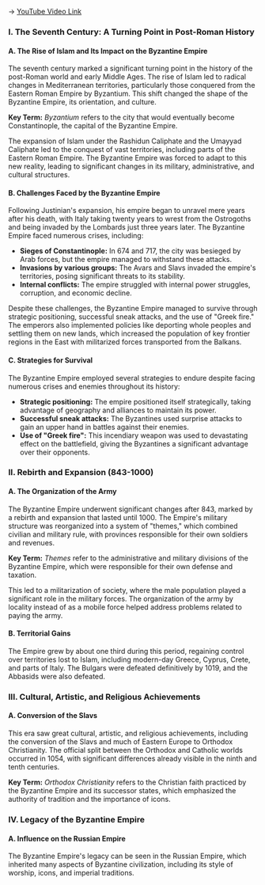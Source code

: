 -> [YouTube Video Link](https://www.youtube.com/watch?v=wMrV4qZ0fao&list=PL851F45079A91C3F2&index=18&pp=iAQB)

### I. The Seventh Century: A Turning Point in Post-Roman History
#### A. The Rise of Islam and Its Impact on the Byzantine Empire

The seventh century marked a significant turning point in the history of the post-Roman world and early Middle Ages. The rise of Islam led to radical changes in Mediterranean territories, particularly those conquered from the Eastern Roman Empire by Byzantium. This shift changed the shape of the Byzantine Empire, its orientation, and culture.

**Key Term:** _Byzantium_ refers to the city that would eventually become Constantinople, the capital of the Byzantine Empire.

The expansion of Islam under the Rashidun Caliphate and the Umayyad Caliphate led to the conquest of vast territories, including parts of the Eastern Roman Empire. The Byzantine Empire was forced to adapt to this new reality, leading to significant changes in its military, administrative, and cultural structures.

#### B. Challenges Faced by the Byzantine Empire

Following Justinian's expansion, his empire began to unravel mere years after his death, with Italy taking twenty years to wrest from the Ostrogoths and being invaded by the Lombards just three years later. The Byzantine Empire faced numerous crises, including:

*   **Sieges of Constantinople:** In 674 and 717, the city was besieged by Arab forces, but the empire managed to withstand these attacks.
*   **Invasions by various groups:** The Avars and Slavs invaded the empire's territories, posing significant threats to its stability.
*   **Internal conflicts:** The empire struggled with internal power struggles, corruption, and economic decline.

Despite these challenges, the Byzantine Empire managed to survive through strategic positioning, successful sneak attacks, and the use of "Greek fire." The emperors also implemented policies like deporting whole peoples and settling them on new lands, which increased the population of key frontier regions in the East with militarized forces transported from the Balkans.

#### C. Strategies for Survival

The Byzantine Empire employed several strategies to endure despite facing numerous crises and enemies throughout its history:

*   **Strategic positioning:** The empire positioned itself strategically, taking advantage of geography and alliances to maintain its power.
*   **Successful sneak attacks:** The Byzantines used surprise attacks to gain an upper hand in battles against their enemies.
*   **Use of "Greek fire":** This incendiary weapon was used to devastating effect on the battlefield, giving the Byzantines a significant advantage over their opponents.

### II. Rebirth and Expansion (843-1000)
#### A. The Organization of the Army

The Byzantine Empire underwent significant changes after 843, marked by a rebirth and expansion that lasted until 1000. The Empire's military structure was reorganized into a system of "themes," which combined civilian and military rule, with provinces responsible for their own soldiers and revenues.

**Key Term:** _Themes_ refer to the administrative and military divisions of the Byzantine Empire, which were responsible for their own defense and taxation.

This led to a militarization of society, where the male population played a significant role in the military forces. The organization of the army by locality instead of as a mobile force helped address problems related to paying the army.

#### B. Territorial Gains

The Empire grew by about one third during this period, regaining control over territories lost to Islam, including modern-day Greece, Cyprus, Crete, and parts of Italy. The Bulgars were defeated definitively by 1019, and the Abbasids were also defeated.

### III. Cultural, Artistic, and Religious Achievements
#### A. Conversion of the Slavs

This era saw great cultural, artistic, and religious achievements, including the conversion of the Slavs and much of Eastern Europe to Orthodox Christianity. The official split between the Orthodox and Catholic worlds occurred in 1054, with significant differences already visible in the ninth and tenth centuries.

**Key Term:** _Orthodox Christianity_ refers to the Christian faith practiced by the Byzantine Empire and its successor states, which emphasized the authority of tradition and the importance of icons.

### IV. Legacy of the Byzantine Empire
#### A. Influence on the Russian Empire

The Byzantine Empire's legacy can be seen in the Russian Empire, which inherited many aspects of Byzantine civilization, including its style of worship, icons, and imperial traditions.